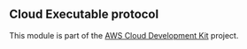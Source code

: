 ## Cloud Executable protocol
This module is part of the [AWS Cloud Development Kit](https://github.com/awslabs/aws-cdk) project.


